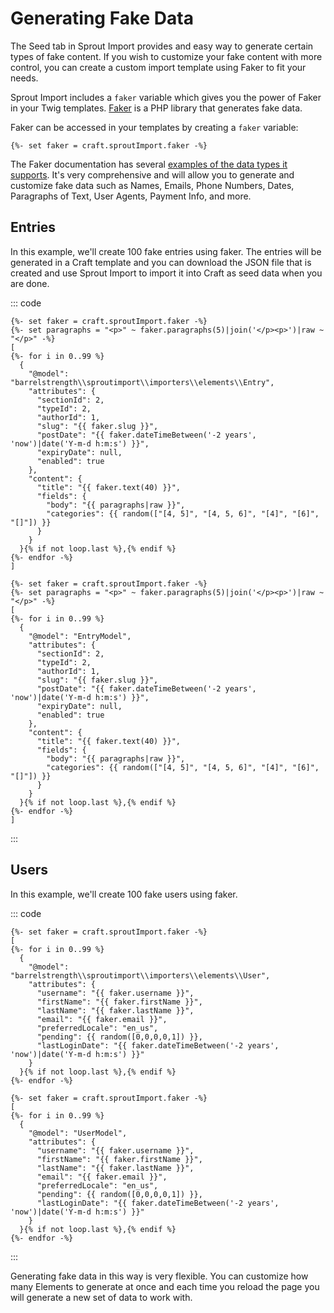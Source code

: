 # Generating Fake Data

The Seed tab in Sprout Import provides and easy way to generate certain types of fake content. If you wish to customize your fake content with more control, you can create a custom import template using Faker to fit your needs.

Sprout Import includes a `faker` variable which gives you the power of Faker in your Twig templates. [Faker](https://github.com/fzaninotto/Faker) is a PHP library that generates fake data. 

Faker can be accessed in your templates by creating a `faker` variable:

``` twig
{%- set faker = craft.sproutImport.faker -%}
```

The Faker documentation has several [examples of the data types it supports](https://github.com/fzaninotto/Faker#formatters). It's very comprehensive and will allow you to generate and customize fake data such as Names, Emails, Phone Numbers, Dates, Paragraphs of Text, User Agents, Payment Info, and more.

## Entries

In this example, we'll create 100 fake entries using faker. The entries will be generated in a Craft template and you can download the JSON file that is created and use Sprout Import to import it into Craft as seed data when you are done. 

::: code

``` craft3
{%- set faker = craft.sproutImport.faker -%}
{%- set paragraphs = "<p>" ~ faker.paragraphs(5)|join('</p><p>')|raw ~ "</p>" -%}
[
{%- for i in 0..99 %}
  {
    "@model": "barrelstrength\\sproutimport\\importers\\elements\\Entry",
    "attributes": {
      "sectionId": 2,
      "typeId": 2,
      "authorId": 1,
      "slug": "{{ faker.slug }}",
      "postDate": "{{ faker.dateTimeBetween('-2 years', 'now')|date('Y-m-d h:m:s') }}",
      "expiryDate": null,
      "enabled": true
    },
    "content": {
      "title": "{{ faker.text(40) }}",
      "fields": {
        "body": "{{ paragraphs|raw }}",
        "categories": {{ random(["[4, 5]", "[4, 5, 6]", "[4]", "[6]", "[]"]) }}
      }
    }
  }{% if not loop.last %},{% endif %}
{%- endfor -%}
]
```

``` craft2
{%- set faker = craft.sproutImport.faker -%}
{%- set paragraphs = "<p>" ~ faker.paragraphs(5)|join('</p><p>')|raw ~ "</p>" -%}
[
{%- for i in 0..99 %}
  {
    "@model": "EntryModel",
    "attributes": {
      "sectionId": 2,
      "typeId": 2,
      "authorId": 1,
      "slug": "{{ faker.slug }}",
      "postDate": "{{ faker.dateTimeBetween('-2 years', 'now')|date('Y-m-d h:m:s') }}",
      "expiryDate": null,
      "enabled": true
    },
    "content": {
      "title": "{{ faker.text(40) }}",
      "fields": {
        "body": "{{ paragraphs|raw }}",
        "categories": {{ random(["[4, 5]", "[4, 5, 6]", "[4]", "[6]", "[]"]) }}
      }
    }
  }{% if not loop.last %},{% endif %}
{%- endfor -%}
]
```

:::

## Users

In this example, we'll create 100 fake users using faker. 

::: code

``` craft3
{%- set faker = craft.sproutImport.faker -%}
[
{%- for i in 0..99 %}
  {
    "@model": "barrelstrength\\sproutimport\\importers\\elements\\User",
    "attributes": {
      "username": "{{ faker.username }}",
      "firstName": "{{ faker.firstName }}",
      "lastName": "{{ faker.lastName }}",
      "email": "{{ faker.email }}",
      "preferredLocale": "en_us",
      "pending": {{ random([0,0,0,0,1]) }},
      "lastLoginDate": "{{ faker.dateTimeBetween('-2 years', 'now')|date('Y-m-d h:m:s') }}"
    }
  }{% if not loop.last %},{% endif %}
{%- endfor -%}
```

``` craft2
{%- set faker = craft.sproutImport.faker -%}
[
{%- for i in 0..99 %}
  {
    "@model": "UserModel",
    "attributes": {
      "username": "{{ faker.username }}",
      "firstName": "{{ faker.firstName }}",
      "lastName": "{{ faker.lastName }}",
      "email": "{{ faker.email }}",
      "preferredLocale": "en_us",
      "pending": {{ random([0,0,0,0,1]) }},
      "lastLoginDate": "{{ faker.dateTimeBetween('-2 years', 'now')|date('Y-m-d h:m:s') }}"
    }
  }{% if not loop.last %},{% endif %}
{%- endfor -%}
```
:::

Generating fake data in this way is very flexible. You can customize how many Elements to generate at once and each time you reload the page you will generate a new set of data to work with.